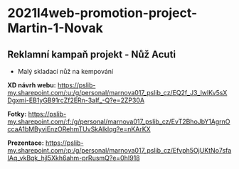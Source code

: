 # 2021l4web-promotion-project-Martin-1-Novak
## Reklamní kampaň projekt - Nůž Acuti

* Malý skladací nůž na kempování

**XD návrh webu:** https://pslib-my.sharepoint.com/:u:/g/personal/marnova017_pslib_cz/EQ2f_J3_lwlKv5sXDgxmi-EB1yGB91rcZf2ERn-3aIf_-Q?e=2ZP30A

**Fotky:** https://pslib-my.sharepoint.com/:f:/g/personal/marnova017_pslib_cz/EvT2BhoJbY1AgrnOccaA1bMByviEnzORehmTUvSkAlklqg?e=nKArKX

**Prezentace:** https://pslib-my.sharepoint.com/:p:/g/personal/marnova017_pslib_cz/Efvph5OjUKtNo7sfaIAq_vkBqk_hjl5Xkh6ahm-prRusmQ?e=0hI918
